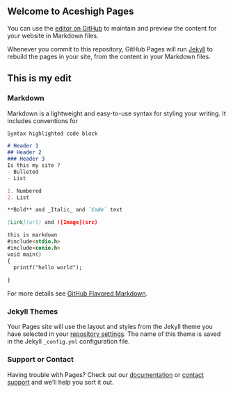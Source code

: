 ## Welcome to Aceshigh Pages

You can use the [editor on GitHub](https://github.com/aceshigh/aceshigh.github.io/edit/main/README.md) to maintain and preview the content for your website in Markdown files.

Whenever you commit to this repository, GitHub Pages will run [Jekyll](https://jekyllrb.com/) to rebuild the pages in your site, from the content in your Markdown files.
## This is my edit 
### Markdown

Markdown is a lightweight and easy-to-use syntax for styling your writing. It includes conventions for

```markdown
Syntax highlighted code block

# Header 1
## Header 2
### Header 3
Is this my site ?
- Bulleted
- List

1. Numbered
2. List

**Bold** and _Italic_ and `Code` text

[Link](url) and ![Image](src)
```
```markdown
this is markdown
#include<stdio.h>
#include<conio.h>
void main()
{
  printf("hello world");
  
}
```


For more details see [GitHub Flavored Markdown](https://guides.github.com/features/mastering-markdown/).

### Jekyll Themes

Your Pages site will use the layout and styles from the Jekyll theme you have selected in your [repository settings](https://github.com/aceshigh/aceshigh.github.io/settings). The name of this theme is saved in the Jekyll `_config.yml` configuration file.

### Support or Contact

Having trouble with Pages? Check out our [documentation](https://docs.github.com/categories/github-pages-basics/) or [contact support](https://support.github.com/contact) and we’ll help you sort it out.
